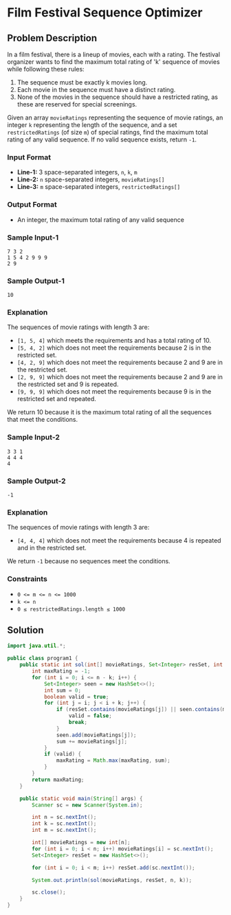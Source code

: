 # Film Festival Sequence Optimizer

## Problem Description

In a film festival, there is a lineup of movies, each with a rating. The festival organizer wants to find the maximum total rating of 'k' sequence of movies while following these rules:

1. The sequence must be exactly k movies long.
2. Each movie in the sequence must have a distinct rating.
3. None of the movies in the sequence should have a restricted rating, as these are reserved for special screenings.

Given an array `movieRatings` representing the sequence of movie ratings, an integer `k` representing the length of the sequence, and a set `restrictedRatings` (of size `m`) of special ratings, find the maximum total rating of any valid sequence. If no valid sequence exists, return `-1`.

### Input Format
- **Line-1:** 3 space-separated integers, `n`, `k`, `m`
- **Line-2:** `n` space-separated integers, `movieRatings[]`
- **Line-3:** `m` space-separated integers, `restrictedRatings[]`

### Output Format
- An integer, the maximum total rating of any valid sequence

### Sample Input-1
```
7 3 2
1 5 4 2 9 9 9
2 9
```

### Sample Output-1
```
10
```

### Explanation
The sequences of movie ratings with length 3 are:
- `[1, 5, 4]` which meets the requirements and has a total rating of 10.
- `[5, 4, 2]` which does not meet the requirements because 2 is in the restricted set.
- `[4, 2, 9]` which does not meet the requirements because 2 and 9 are in the restricted set.
- `[2, 9, 9]` which does not meet the requirements because 2 and 9 are in the restricted set and 9 is repeated.
- `[9, 9, 9]` which does not meet the requirements because 9 is in the restricted set and repeated.

We return 10 because it is the maximum total rating of all the sequences that meet the conditions.

### Sample Input-2
```
3 3 1
4 4 4
4
```

### Sample Output-2
```
-1
```

### Explanation
The sequences of movie ratings with length 3 are:
- `[4, 4, 4]` which does not meet the requirements because 4 is repeated and in the restricted set.

We return `-1` because no sequences meet the conditions.

### Constraints
- `0 <= m <= n <= 1000`
- `k <= n`
- `0 ≤ restrictedRatings.length ≤ 1000`

## Solution

```java
import java.util.*;

public class program1 {
    public static int sol(int[] movieRatings, Set<Integer> resSet, int n, int k) {
        int maxRating = -1;
        for (int i = 0; i <= n - k; i++) {
            Set<Integer> seen = new HashSet<>();
            int sum = 0;
            boolean valid = true;
            for (int j = i; j < i + k; j++) {
                if (resSet.contains(movieRatings[j]) || seen.contains(movieRatings[j])) {
                    valid = false;
                    break;
                }
                seen.add(movieRatings[j]);
                sum += movieRatings[j];
            }
            if (valid) {
                maxRating = Math.max(maxRating, sum);
            }
        }
        return maxRating;
    }

    public static void main(String[] args) {
        Scanner sc = new Scanner(System.in);

        int n = sc.nextInt();
        int k = sc.nextInt();
        int m = sc.nextInt();

        int[] movieRatings = new int[n];
        for (int i = 0; i < n; i++) movieRatings[i] = sc.nextInt();
        Set<Integer> resSet = new HashSet<>();

        for (int i = 0; i < m; i++) resSet.add(sc.nextInt());

        System.out.println(sol(movieRatings, resSet, n, k));

        sc.close();
    }
}
```